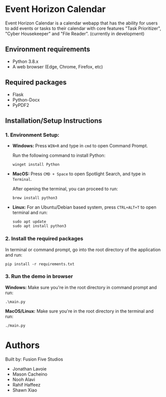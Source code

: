 # Event Horizon Calendar
Event Horizon Calendar is a calendar webapp that has the ability for users to add events or tasks to their calendar with core features "Task Prioritizer", "Cyber Housekeeper" and "File Reader". (currently in development)

## Environment requirements
- Python 3.8.x
- A web browser (Edge, Chrome, Firefox, etc)

## Required packages
- Flask
- Python-Docx
- PyPDF2

## Installation/Setup Instructions
### 1. Environment Setup:
- **Windows:** Press ```WIN+R``` and type in ```cmd``` to open Command Prompt.

    Run the following command to install Python: 
    ```
    winget install Python
    ```
- **MacOS:** Press ```CMD + Space``` to open Spotlight Search, and type in ```Terminal```.

    After opening the terminal, you can proceed to run:
    ```
    brew install python3
    ```
- **Linux:** For an Ubuntu/Debian based system, press ```CTRL+ALT+T``` to open terminal and run:
    ```
    sudo apt update
    sudo apt install python3
    ```
 

### 2. Install the required packages
In terminal or command prompt, go into the root directory of the application and run:
```
pip install -r requirements.txt
```

### 3. Run the demo in browser
**Windows:** Make sure you're in the root directory in command prompt and run:
``` 
.\main.py
```

**MacOS/Linux:** Make sure you're in the root directory in the terminal and run:
``` 
./main.py
```

# Authors
Built by: Fusion Five Studios 
- Jonathan Lavoie 
- Mason Cacheino 
- Nooh Alavi
- Rahif Haffeez
- Shawn Xiao
